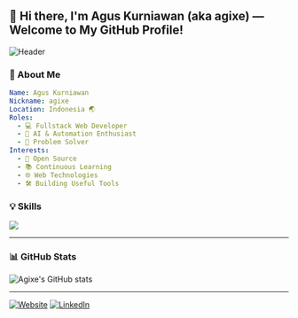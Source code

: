 ## 👋 Hi there, I'm Agus Kurniawan (aka agixe) — Welcome to My GitHub Profile!

![Header](https://capsule-render.vercel.app/api?type=waving&color=0:00C9FF,100:92FE9D&height=200&section=header&text=Hello,%20I'm%20Agixe!&fontSize=40&fontAlignY=35&desc=Fullstack%20Web%20Developer%20|%20Tech%20Enthusiast%20|%20Problem%20Solver&descAlignY=60)

### 🧠 About Me
```yaml
Name: Agus Kurniawan
Nickname: agixe
Location: Indonesia 🌏
Roles:
  - 💻 Fullstack Web Developer
  - 🤖 AI & Automation Enthusiast
  - 🧩 Problem Solver
Interests:
  - 🚀 Open Source
  - 📚 Continuous Learning
  - 🌐 Web Technologies
  - 🛠️ Building Useful Tools
```

### 💡 Skills
<p align="left"> <img src="https://skillicons.dev/icons?i=html,css,js,php,laravel,mysql,git,linux,figma" /> </p>

---
### 📊 GitHub Stats
![Agixe's GitHub stats](https://github-readme-stats.vercel.app/api?username=agixe&show_icons=true&theme=radical)

---
[![Website](https://img.shields.io/badge/Website-agixe.dev-blue?style=for-the-badge&logo=google-chrome)](https://agixe.dev)
[![LinkedIn](https://img.shields.io/badge/LinkedIn-agixe-blue?style=for-the-badge&logo=linkedin)](https://linkedin.com/in/agixe)

